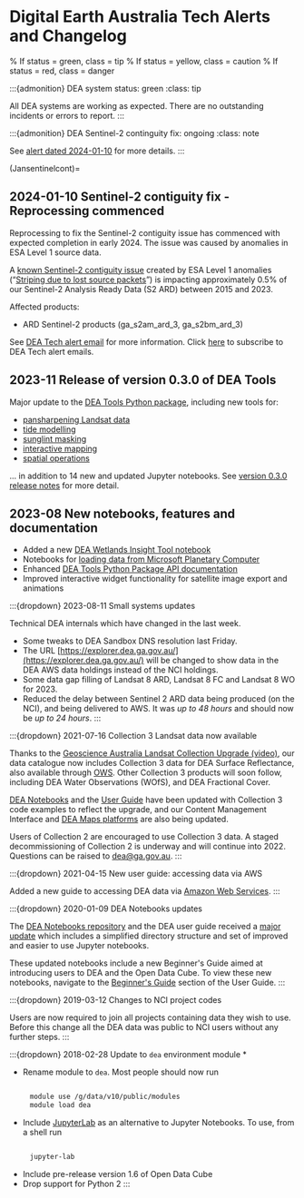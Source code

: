 # Digital Earth Australia Tech Alerts and Changelog

% If status = green, class = tip
% If status = yellow, class = caution
% If status = red, class = danger

:::{admonition} DEA system status: green
:class: tip

All DEA systems are working as expected. There are no outstanding incidents or errors to report.
:::


:::{admonition} DEA Sentinel-2 continguity fix: ongoing
:class: note

See [alert dated 2024-01-10](#Jansentinelcont) for more details.
:::

(Jansentinelcont)=
## 2024-01-10 Sentinel-2 contiguity fix - Reprocessing commenced

Reprocessing to fix the Sentinel-2 contiguity issue has commenced with expected completion in early 2024. The issue 
was caused by anomalies in ESA Level 1 source data.

A [known Sentinel-2 contiguity issue](https://communication.ga.gov.au/link/id/zzzz659dea46b27d5565Pzzzz61de67bd94bfe861/page.html) 
created by ESA Level 1 anomalies (“[Striping due to lost source packets](https://communication.ga.gov.au/link/id/zzzz659dea46b3858302Pzzzz61de67bd94bfe861/page.html)”) 
is impacting approximately 0.5% of our Sentinel-2 Analysis Ready Data (S2 ARD) between 2015 and 2023. 

Affected products: 
* ARD Sentinel-2 products (ga_s2am_ard_3, ga_s2bm_ard_3)  

See [DEA Tech alert email](https://communication.ga.gov.au/link/id/zzzz659df9f7f306b556Pzzzz61de67bd94bfe861/page.html) for more information. 
Click [here](https://communication.ga.gov.au/link/id/zzzz659de7f165049054Pzzzz61de67bd94bfe861/page.html) to subscribe to DEA Tech alert emails.

## 2023-11 Release of version 0.3.0 of DEA Tools

Major update to the [DEA Tools Python package](https://docs.dea.ga.gov.au/notebooks/Tools/index.html), including new tools for:
* [pansharpening Landsat data](https://docs.dea.ga.gov.au/notebooks/How_to_guides/Pansharpening.html)
* [tide modelling](https://docs.dea.ga.gov.au/notebooks/How_to_guides/Tidal_modelling.html)
* [sunglint masking](https://docs.dea.ga.gov.au/notebooks/How_to_guides/Sunglint_masking.html)
* [interactive mapping](https://docs.dea.ga.gov.au/notebooks/Interactive_apps/README.html)
* [spatial operations](https://docs.dea.ga.gov.au/notebooks/Tools/gen/dea_tools.spatial.html)

... in addition to 14 new and updated Jupyter notebooks. See [version 0.3.0 release notes](https://github.com/GeoscienceAustralia/dea-notebooks/releases/tag/0.3.0) for more detail.

## 2023-08 New notebooks, features and documentation

* Added a new [DEA Wetlands Insight Tool notebook](https://docs.dea.ga.gov.au/notebooks/DEA_products/DEA_Wetlands_Insight_Tool.html)
* Notebooks for [loading data from Microsoft Planetary Computer](https://docs.dea.ga.gov.au/notebooks/How_to_guides/Planetary_computer.html)
* Enhanced [DEA Tools Python Package API documentation](https://docs.dea.ga.gov.au/notebooks/Tools/index.html)
* Improved interactive widget functionality for satellite image export and animations

:::{dropdown} 2023-08-11 Small systems updates

Technical DEA internals which have changed in the last week.
* Some tweaks to DEA Sandbox DNS resolution last Friday.
* The URL [https://explorer.dea.ga.gov.au/](https://explorer.dea.ga.gov.au/) will be changed to show data in the DEA AWS data holdings instead of the NCI holdings.
* Some data gap filling of Landsat 8 ARD, Landsat 8 FC and Landsat 8 WO for 2023.
* Reduced the delay between Sentinel 2 ARD data being produced (on the NCI), and being delivered to AWS. It was *up to 48 hours* and should now be *up to 24 hours*.
:::

:::{dropdown} 2021-07-16 Collection 3 Landsat data now available

Thanks to the [Geoscience Australia Landsat Collection Upgrade (video)](https://www.youtube.com/watch?v=BNEIG91lu44), 
our data catalogue now includes Collection 3 data for DEA Surface Reflectance, also available through [OWS](https://ows.dea.ga.gov.au/). 
Other Collection 3 products will soon follow, including DEA Water Observations (WOfS), and DEA Fractional Cover.
 
[DEA Notebooks](https://github.com/GeoscienceAustralia/dea-notebooks/) and the [User Guide](/notebooks/Beginners_guide/README/) 
have been updated with Collection 3 code examples to reflect the upgrade, and our Content Management Interface and 
[DEA Maps platforms](https://maps.dea.ga.gov.au/) are also being updated.
 
Users of Collection 2 are encouraged to use Collection 3 data.
A staged decommissioning of Collection 2 is underway and will continue into 2022.
Questions can be raised to dea@ga.gov.au.
:::

:::{dropdown} 2021-04-15 New user guide: accessing data via AWS

Added a new guide to accessing DEA data via [Amazon Web Services](/guides/setup/AWS/data_and_metadata/).
:::

:::{dropdown} 2020-01-09 DEA Notebooks updates

The [DEA Notebooks repository](https://github.com/GeoscienceAustralia/dea-notebooks/) and the DEA user guide received a 
[major update](https://github.com/GeoscienceAustralia/dea-notebooks/releases/tag/notebooks_refresh) which includes a 
simplified directory structure and set of improved and easier to use Jupyter notebooks.

These updated notebooks include a new Beginner's Guide aimed at introducing users to DEA and the Open Data Cube. To view these
new notebooks, navigate to the [Beginner's Guide](/notebooks/Beginners_guide/README/) section of the User Guide.
:::

:::{dropdown} 2019-03-12 Changes to NCI project codes

Users are now required to join all projects containing data they wish to use. Before this change
all the DEA data was public to NCI users without any further steps.
:::

:::{dropdown} 2018-02-28 Update to `dea` environment module
* 
* Rename module to `dea`. Most people should now run

```bash

     module use /g/data/v10/public/modules
     module load dea
```
* Include [JupyterLab](https://blog.jupyter.org/jupyterlab-is-ready-for-users-5a6f039b8906) as an alternative to Jupyter Notebooks. To use, from a shell run

```bash

     jupyter-lab
```
* Include pre-release version 1.6 of Open Data Cube
* Drop support for Python 2
:::
